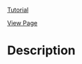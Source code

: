 [Tutorial](https://www.digitalocean.com/community/tutorials/how-to-use-the-display-property-to-manipulate-the-box-model-in-css)

[View Page](https://bsmrdel101.github.io/HTML-CSS-Practice/tutorial_14/)

# Description

